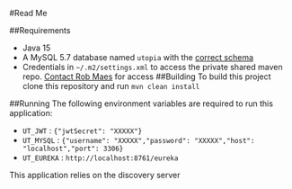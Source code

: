 #Read Me

##Requirements
* Java 15
* A MySQL 5.7 database named `utopia` with the [correct schema](https://github.com/Java-Feb-CRAM/liquibase-ut)
* Credentials in `~/.m2/settings.xml` to access the private shared maven repo. [Contact Rob Maes](https://github.com/robert-maes) for access
##Building
To build this project clone this repository and run `mvn clean install`

##Running
The following environment variables are required to run this application:
* `UT_JWT` : `{"jwtSecret": "XXXXX"}`
* `UT_MYSQL` : `{"username": "XXXXX","password": "XXXXX","host": "localhost","port": 3306}`
* `UT_EUREKA` : `http://localhost:8761/eureka`

This application relies on the discovery server
